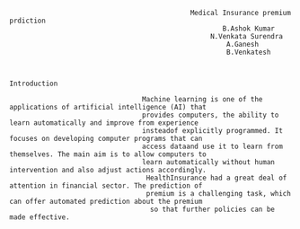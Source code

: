                                                  Medical Insurance premium prdiction
                                                         B.Ashok Kumar
                                                      N.Venkata Surendra
                                                          A.Ganesh
                                                          B.Venkatesh                                               
                                                          
                                                                  
                                                                  Introduction
 
                                     Machine learning is one of the applications of artificial intelligence (AI) that
                                     provides computers, the ability to learn automatically and improve from experience
                                     insteadof explicitly programmed. It focuses on developing computer programs that can
                                     access dataand use it to learn from themselves. The main aim is to allow computers to
                                     learn automatically without human intervention and also adjust actions accordingly.
                                      HealthInsurance had a great deal of attention in financial sector. The prediction of 
                                      premium is a challenging task, which can offer automated prediction about the premium 
                                       so that further policies can be made effective.
